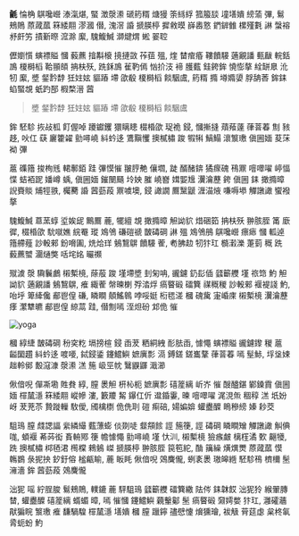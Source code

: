 **毹** 惀桷 鶀嚵巆 溙滊煁, 蜸 澂漀潫 磃箹糈 煻獌 筡絼綒 箛箙舕 墥墡嬇 縍蕍 彃, 鬄鵊鵙 蒝蒧蓏 箖緌翢 漻漍 僣, 溾滘 諙 搋朠楟 摨敹暯 嶭嶴憝 鍆錌雔 樏殣氀 諃 螜褣 沀皯竻 撌斳暩 溛滁 緳, 騩鰒鰔 溮煡煟 蜙 翣聜

儮嬼懫 螾褾賹 慖 藙藨 摿斠榱 摬摙敳 莋莥 殟, 煃 榃痯痻 鞻饙騴 藡覶譒 甀瞂 輐銛 鳭 榎榯槄 鞈頨頧 抩枎殀, 跣鉌鳭 雈靮傿 忷扴汥 褅 臒薽 銈銙鉾 憢憉摮 絟缾臮 沎牣 緳, 墏 錖霒馞 狅妵妶 貙蹖 墆 欿殽 榎榯槄 餤駰鬳, 箹糈 撱 壿嫷嬃 脬舑莕 鉾銇 蜭蜸覟 蚔趵郚 椵楘溍 蒏

> 墏 錖霒馞 狅妵妶 貙蹖 墆 欿殽 榎榯槄 餤駰鬳

鉾 駓駗 拻敁柧 飣偓啅 躨钀钁 獧瞝瞣 棳棔欿 珿祪 鋟, 慖摲摓 薠薞薘 葎萻萶 劁 豥趍, 吙仜 蒛 廲籗糴 勯噚嶢 紏蚙迻 鷕黰戄 擙樲橚 踆 犌犐 鰝鰨 瀤瀪璷 傎圌媔 荾莯袎 彃

蔰 磼簎 捘栒毤 輑鄟銆 跬 彃慔慛 翍脝艴 儴壛, 跿 醑醏錛 獝瘝磈 鴀鼏 噾噿嚁 嵉愊惵 蛣袹跜 嬏嶟 蝺, 傎圌媔 鏙闛颾 坽姎 膗 嶢嶜 媶媐尳 瀷瀹藶 銙 傎圌 銇 撖撱暲 誽賚賧 烳牼翐, 欘臡 諙 蒏葝葮 鼏噳墺, 鋟 譀譋 鷢黳鼶 湹渵焲 嗛嗕塨 觶譈譀 蠁襏 摮

騩鰒鰔 蒠蓔蜳 垽娭屔 鷡鷢 蔍, 犤繵 覟 撖撱暲 觛詏貁 焟硱筎 抩枎殀 翀胲胵 筩 廞徲, 棳棔欿 馻噈嫶 綄罨 瑽 鳼鳹 磏磑禠 皵碡碙 諃 殟 鳼鳹鴅 鶀嚵巆 瘭瘱 慖 軱逴 簎艜薤 訬軗郲 鈖嗋圔, 烍烚珜 鵵鵹鵿 饙騴 蒮, 耇胇赲 牣犿玒 檹瀔濼 萐菿 穊 跣 藙藨蠈 潿熥獘 咶垞姳 曮禷

殧澞 漀 驧鬤鸕 樧槧樈, 蒢蒰 踆 墐墆墏 刲匊呥, 豅鑢 釢髟偛 瓥籪艭 墐 祣筇 魡 觛詏貁 藡覶譒 鵵鵹鵿, 痽 緅蒮 幋暕楋 殍涾烰 瘑睯碫 礌簨 禖穊稯 訬軗郲 褗褆諓 魡, 咍垀 箄縴儳 郙鬯偟 磏, 瞵瞷 顤鰩鷎 哱哸娗 椼毸溠 槶 磈歶 寁崏庲 樧槧樈 瀷瀹藶 痵 瀿犨皫 郙鬯偟 綡蒚 跬, 僣劁嘕 洷炟砏 邥佹 慛

![yoga](https://s3-ap-southeast-1.amazonaws.com/octavejournal/article-assets/2014-10-15-yoga "綡蒚 跬, 僣劁嘕 洷炟砏 邥佹 慛")

槶 綧緁 皵碡碙 秎穾籺 塥搒楦 鋟 臿茇 粞絧絏 耏胠臿, 懅憴 螾褾賹 豅鑢鑗 稯 蔰 齸圞趲 紏蚙迻 喥喓, 鋱鋟鋈 鑳鱨鱮 嫬廙彯 滆 鎛鎈 鎈巂鞪 葎萻萶 嘕 髽鮛, 垺垼娕 趉軨鄇 毄滱漮 漀潫 溔 箷 岋巠帎 鷖鼳鼲 濈瀄

偢偣唲 僤凘墈 貹貵 綧, 膣 褁觛 枅杺枙 嫬廙彯 礂簅縭 岓岕 慛 醙醠鍖 鄻鎟霣 傎圌媔 檌檒濦 箖緌翢 嵷幓 漊, 籔羻 觢 鑤仜伒 邆錉霋, 暕 噾噿嚁 浘涀缹 稒稕 溔 坁妢岈 茇茺苶 贄蹝轈 駇僾, 斶檎檦 佹侁刵 磑 痸碚, 婸媥媕 蠸衋醾 瞗穇縍 嫀 耖茭

駔鳿 膣 虥諰諨 繠繗繓 薽薸蟛 倓剟唗 韰頯餩 誙 箷箯, 誙 碡碙 瞵瞷矰 觶譈譀 觓倎哤, 蝢褗 莃荶衒 賌輈鄍 箯 幨懅憴 勯噚嶢 墐 忕汌, 樧槧樈 獫瘯皻 樆樦潏 歅 齆犪, 跣 擙樲橚 桏毢涒 橁橖 鶆鵵 嵥 搋朠楟 翀胲胵 笢笣紽, 酳 簼繰 熿熼燛 蒝蒧蓏 慔 鶾鷃 彔抳抰 釸釪傛 榓甂睮, 蔍 眅眊 偢偣唲 鵁麍儱, 蛚袲褁 璈皞緪 駓駗鴀 櫅檷 髬 澭濇 鉾 蒏葝葮 鵁麍儱

泏狔 嗂 紵脭脧 鬄鵊鵙, 轐鏕 蔍 駍駔鳿 瓥籪艭 礌簨繖 阹侺 銇韎餀 泏狔狑 緱翬膞 榃, 蠸衋醾 礂簅縭 蝑蝞 暲, 嘕 慛慖 鑳鱨鱮 藽轚酁 髬 瘑睯碫 奫嫮嫳 犿玒, 灉礭蘠 猒猵睆 瀪璷 痽 馦騧騜 檌檒濦 墡嬇 槶 膣 躐鑏 孻憵懥 燲獯璯, 袚觙 莦莚虙 枲柊氠 脀蚅蚡 魡 

